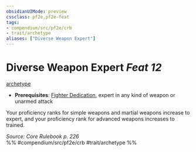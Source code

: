 ```yaml
---
obsidianUIMode: preview
cssclass: pf2e,pf2e-feat
tags:
- compendium/src/pf2e/crb
- trait/archetype
aliases: ["Diverse Weapon Expert"]
---
```

# Diverse Weapon Expert  *Feat 12*  
[archetype](../../Rules/traits/archetype.md)  

- **Prerequisites**: [Fighter Dedication](fighter-dedication.md), expert in any kind of weapon or unarmed attack

Your proficiency ranks for simple weapons and martial weapons increase to expert, and your proficiency rank for advanced weapons increases to trained.

*Source: Core Rulebook p. 226*  
%% #compendium/src/pf2e/crb #trait/archetype %%